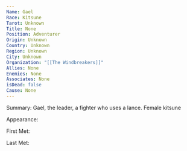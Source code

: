 ```yaml
---
Name: Gael
Race: Kitsune
Tarot: Unknown
Title: None
Position: Adventurer
Origin: Unknown
Country: Unknown
Region: Unknown
City: Unknown
Organization: "[[The Windbreakers]]"
Allies: None
Enemies: None
Associates: None
isDead: false
Cause: None
---
```

Summary: Gael, the leader, a fighter who uses a lance. Female kitsune

Appearance: 

First Met: 

Last Met: 
